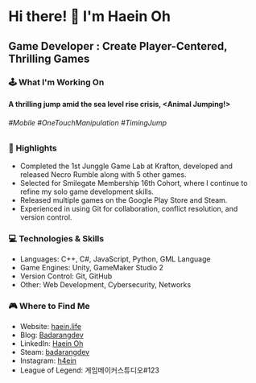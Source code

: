 # Hi there! 👋 I'm Haein Oh
## Game Developer : Create Player-Centered, Thrilling Games

### 🕹️ What I'm Working On
#### A thrilling jump amid the sea level rise crisis, <Animal Jumping!>
###### #Mobile #OneTouchManipulation #TimingJump

### 🌟 Highlights
- Completed the 1st Junggle Game Lab at Krafton, developed and released Necro Rumble along with 5 other games.
- Selected for Smilegate Membership 16th Cohort, where I continue to refine my solo game development skills.
- Released multiple games on the Google Play Store and Steam.
- Experienced in using Git for collaboration, conflict resolution, and version control.

### 💻 Technologies & Skills
- Languages: C++, C#, JavaScript, Python, GML Language
- Game Engines: Unity, GameMaker Studio 2
- Version Control: Git, GitHub
- Other: Web Development, Cybersecurity, Networks

### 🎮 Where to Find Me
- Website: [haein.life](https://haein.life)
- Blog: [Badarangdev](https://blog.naver.com/badarangdev)
- LinkedIn: [Haein Oh](https://www.linkedin.com/in/haein-oh-979b29304/)
- Steam: [badarangdev](https://steamcommunity.com/profiles/76561198190681906/)
- Instagram: [h4ein](https://instagram.com/h4ein)
- League of Legend: 게임메이커스튜디오#123

<!--
**badarang/badarang** is a ✨ _special_ ✨ repository because its `README.md` (this file) appears on your GitHub profile.

Here are some ideas to get you started:

- 🔭 I’m currently working on ...
- 🌱 I’m currently learning ...
- 👯 I’m looking to collaborate on ...
- 🤔 I’m looking for help with ...
- 💬 Ask me about ...
- 📫 How to reach me: ...
- 😄 Pronouns: ...
- ⚡ Fun fact: ...
-->

